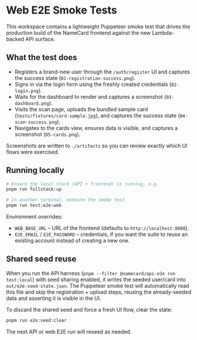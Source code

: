 # Web E2E Smoke Tests

This workspace contains a lightweight Puppeteer smoke test that drives the production build of the NameCard frontend against the new Lambda-backed API surface.

## What the test does
- Registers a brand-new user through the `/auth/register` UI and captures the success state (`01-registration-success.png`).
- Signs in via the login form using the freshly created credentials (`02-login.png`).
- Waits for the dashboard to render and captures a screenshot (`03-dashboard.png`).
- Visits the scan page, uploads the bundled sample card (`tests/fixtures/card-sample.jpg`), and captures the success state (`04-scan-success.png`).
- Navigates to the cards view, ensures data is visible, and captures a screenshot (`05-cards.png`).

Screenshots are written to `./artifacts` so you can review exactly which UI flows were exercised.

## Running locally
```bash
# Ensure the local stack (API + frontend) is running, e.g.
pnpm run fullstack:up

# In another terminal, execute the smoke test
pnpm run test:e2e:web
```

Environment overrides:
- `WEB_BASE_URL` – URL of the frontend (defaults to `http://localhost:8080`).
- `E2E_EMAIL` / `E2E_PASSWORD` – credentials, if you want the suite to reuse an existing account instead of creating a new one.

## Shared seed reuse

When you run the API harness (`pnpm --filter @namecard/api-e2e run test:local`) with seed sharing enabled, it writes the seeded user/card into `out/e2e-seed-state.json`. The Puppeteer smoke test will automatically read this file and skip the registration + upload steps, reusing the already-seeded data and asserting it is visible in the UI.

To discard the shared seed and force a fresh UI flow, clear the state:

```bash
pnpm run e2e:seed:clear
```

The next API or web E2E run will reseed as needed.
```

